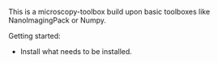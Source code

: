 This is a microscopy-toolbox build upon basic toolboxes like NanoImagingPack or Numpy.

Getting started:
* Install what needs to be installed.


